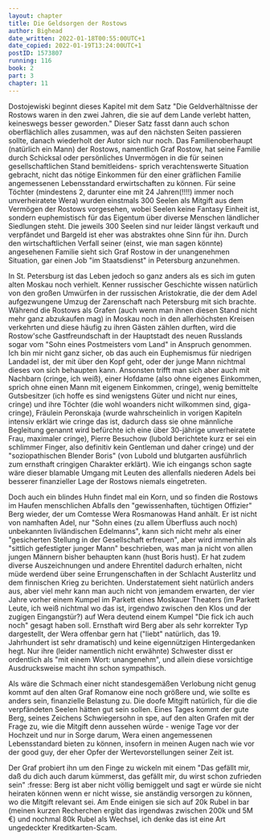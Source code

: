 ```yaml
---
layout: chapter
title: Die Geldsorgen der Rostows
author: Bighead
date_written: 2022-01-18T00:55:00UTC+1
date_copied: 2022-01-19T13:24:00UTC+1
postID: 1573807
running: 116
book: 2
part: 3
chapter: 11
---
```

Dostojewiski beginnt dieses Kapitel mit dem Satz "Die Geldverhältnisse der Rostows waren in den zwei Jahren, die sie auf dem Lande verlebt hatten, keineswegs besser geworden." Dieser Satz fasst dann auch schon oberflächlich alles zusammen, was auf den nächsten Seiten passieren sollte, danach wiederholt der Autor sich nur noch. Das Familienoberhaupt (natürlich ein Mann) der Rostows, namentlich Graf Rostow, hat seine Familie durch Schicksal oder persönliches Unvermögen in die für seinen gesellschaftlichen Stand bemitleidens- sprich verachtenswerte Situation gebracht, nicht das nötige Einkommen für den einer gräflichen Familie angemessenen Lebensstandard erwirtschaften zu können. Für seine Töchter (mindestens 2, darunter eine mit 24 Jahren(!!!!) immer noch unverheiratete Wera) wurden einstmals 300 Seelen als Mitgift aus dem Vermögen der Rostows vorgesehen, wobei Seelen keine Fantasy Einheit ist, sondern euphemistisch für das Eigentum über diverse Menschen ländlicher Siedlungen steht. Die jeweils 300 Seelen sind nur leider längst verkauft und verpfändet und Bargeld ist eher was abstraktes ohne Sinn für ihn. Durch den wirtschaftlichen Verfall seiner (einst, wie man sagen könnte) angesehenen Familie sieht sich Graf Rostow in der unangenehmen Situation, gar einen Job "im Staatsdienst" in Petersburg anzunehmen.

In St. Petersburg ist das Leben jedoch so ganz anders als es sich im guten alten Moskau noch verhielt. Kenner russischer Geschichte wissen natürlich von den großen Umwürfen in der russischen Aristokratie, die der dem Adel aufgezwungene Umzug der Zarenschaft nach Petersburg mit sich brachte. Während die Rostows als Grafen (auch wenn man ihnen diesen Stand nicht mehr ganz abzukaufen mag) in Moskau noch in den allerhöchsten Kreisen verkehrten und diese häufig zu ihren Gästen zählen durften, wird die Rostow'sche Gastfreundschaft in der Hauptstadt des neuen Russlands sogar vom "Sohn eines Postmeisters vom Land" in Anspruch genommen. Ich bin mir nicht ganz sicher, ob das auch ein Euphemismus für niedrigen Landadel ist, der mit über den Kopf geht, oder der junge Mann nichtmal dieses von sich behaupten kann. Ansonsten trifft man sich aber auch mit Nachbarn (cringe, ich weiß), einer Hofdame (also ohne eigenes Einkommen, sprich ohne einen Mann mit eigenem Einkommen, cringe), wenig bemittelte Gutsbesitzer (ich hoffe es sind wenigstens Güter und nicht nur eines, cringe) und ihre Töchter (die wohl woanders nicht wilkommen sind, giga-cringe), Fräulein Peronskaja (wurde wahrscheinlich in vorigen Kapiteln intensiv erklärt wie cringe das ist, dadurch dass sie ohne männliche Begleitung genannt wird befürchte ich eine über 30-jährige unverheiratete Frau, maximaler cringe), Pierre Besuchow (lubold berichtete kurz er sei ein schlimmer Finger, also definitiv kein Gentleman und daher cringe) und der "soziopathischen Blender Boris" (von Lubold und blutgarten ausführlich zum ernsthaft cringigen Charakter erklärt). Wie ich eingangs schon sagte wäre dieser blamable Umgang mit Leuten des allenfalls niederen Adels bei besserer finanzieller Lage der Rostows niemals eingetreten.

Doch auch ein blindes Huhn findet mal ein Korn, und so finden die Rostows im Haufen menschlichen Abfalls den "gewissenhaften, tüchtigen Offizier" Berg wieder, der um Comtesse Wera Rosmanowas Hand anhält. Er ist nicht von namhaften Adel, nur "Sohn eines (zu allem Überfluss auch noch) unbekannten livländischen Edelmanns", kann sich nicht mehr als einer "gesicherten Stellung in der Gesellschaft erfreuen", aber wird immerhin als "sittlich gefestigter junger Mann" beschrieben, was man ja nicht von allen jungen Männern bisher behaupten kann (hust Boris hust). Er hat zudem diverse Auszeichnungen und andere Ehrentitel dadurch erhalten, nicht müde werdend über seine Errungenschaften in der Schlacht Austerlitz und dem finnischen Krieg zu berichten. Understatement sieht natürlich anders aus, aber viel mehr kann man auch nicht von jemandem erwarten, der vier Jahre vorher einem Kumpel im Parkett eines Moskauer Theaters (im Parkett Leute, ich weiß nichtmal wo das ist, irgendwo zwischen den Klos und der zugigen Eingangstür?) auf Wera deutend einem Kumpel "Die fick ich auch noch" gesagt haben soll. Ernsthaft wird Berg aber als sehr korrekter Typ dargestellt, der Wera offenbar gern hat ("liebt" natürlich, das 19. Jahrhundert ist sehr dramatisch) und keine eigennützigen Hintergedanken hegt. Nur ihre (leider namentlich nicht erwähnte) Schwester disst er ordentlich als "mit einem Wort: unangenehm", und allein diese vorsichtige Ausdrucksweise macht ihn schon sympathisch.

Als wäre die Schmach einer nicht standesgemäßen Verlobung nicht genug kommt auf den alten Graf Romanow eine noch größere und, wie sollte es anders sein, finanzielle Belastung zu. Die doofe Mitgift natürlich, für die die verpfändeten Seelen hätten gut sein sollen. Eines Tages kommt der gute Berg, seines Zeichens Schwiegersohn in spe, auf den alten Grafen mit der Frage zu, wie die Mitgift denn aussehen würde - wenige Tage vor der Hochzeit und nur in Sorge darum, Wera einen angemessenen Lebensstandard bieten zu können, insofern in meinen Augen nach wie vor der good guy, der eher Opfer der Wertevorstellungen seiner Zeit ist.

Der Graf probiert ihn um den Finge zu wickeln mit einem "Das gefällt mir, daß du dich auch darum kümmerst, das gefällt mir, du wirst schon zufrieden sein" :fresse: Berg ist aber nicht völlig bemiggelt und sagt er würde sie nicht heiraten können wenn er nicht wisse, sie anständig versorgen zu können, wo die Mitgift relevant sei. Am Ende einigen sie sich auf 20k Rubel in bar (meinen kurzen Recherchen ergibt das irgendwas zwischen 200k und 5M €) und nochmal 80k Rubel als Wechsel, ich denke das ist eine Art ungedeckter Kreditkarten-Scam.